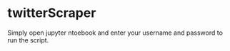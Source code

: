 # twitterScraper
Simply open jupyter ntoebook and enter your username and password to run the script.
